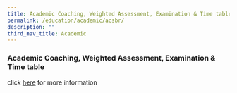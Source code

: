 ```yaml
---
title: Academic Coaching, Weighted Assessment, Examination & Time table
permalink: /education/academic/acsbr/
description: ""
third_nav_title: Academic
---
```

### **Academic Coaching, Weighted Assessment, Examination & Time table**

click [here](https://sites.google.com/moe.edu.sg/acsbr-academic-matters) for more information